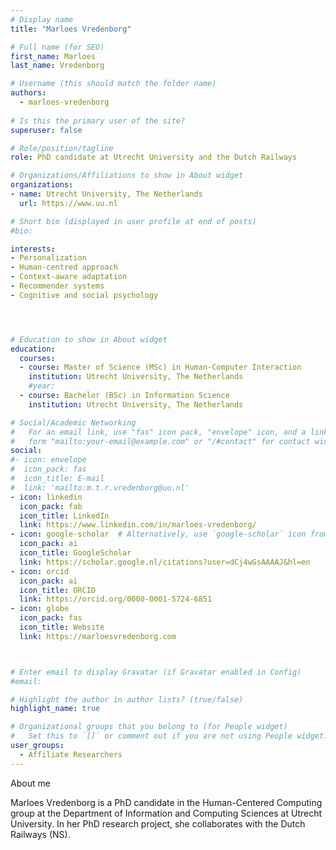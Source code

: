 ```yaml
---
# Display name
title: "Marloes Vredenborg"

# Full name (for SEO)
first_name: Marloes
last_name: Vredenborg

# Username (this should match the folder name)
authors:
  - marloes-vredenborg
  
# Is this the primary user of the site?
superuser: false

# Role/position/tagline
role: PhD candidate at Utrecht University and the Dutch Railways

# Organizations/Affiliations to show in About widget
organizations:
- name: Utrecht University, The Netherlands
  url: https://www.uu.nl

# Short bio (displayed in user profile at end of posts)
#bio: 

interests:
- Personalization
- Human-centred approach
- Context-aware adaptation
- Recommender systems
- Cognitive and social psychology




# Education to show in About widget
education:
  courses:
  - course: Master of Science (MSc) in Human-Computer Interaction
    institution: Utrecht University, The Netherlands
    #year: 
  - course: Bachelor (BSc) in Information Science
    institution: Utrecht University, The Netherlands

# Social/Academic Networking
#   For an email link, use "fas" icon pack, "envelope" icon, and a link in the
#   form "mailto:your-email@example.com" or "/#contact" for contact widget.
social:
#- icon: envelope
#  icon_pack: fas
#  icon_title: E-mail
#  link: 'mailto:m.t.r.vredenborg@uu.nl'
- icon: linkedin
  icon_pack: fab
  icon_title: LinkedIn
  link: https://www.linkedin.com/in/marloes-vredenborg/
- icon: google-scholar  # Alternatively, use `google-scholar` icon from `ai` icon pack // fasgraduation-cap
  icon_pack: ai
  icon_title: GoogleScholar
  link: https://scholar.google.nl/citations?user=dCj4wGsAAAAJ&hl=en
- icon: orcid
  icon_pack: ai
  icon_title: ORCID
  link: https://orcid.org/0000-0001-5724-6851
- icon: globe
  icon_pack: fas
  icon_title: Website
  link: https://marloesvredenborg.com



# Enter email to display Gravatar (if Gravatar enabled in Config)
#email: 

# Highlight the author in author lists? (true/false)
highlight_name: true

# Organizational groups that you belong to (for People widget)
#   Set this to `[]` or comment out if you are not using People widget.
user_groups:
  - Affiliate Researchers
---
```



About me

Marloes Vredenborg is a PhD candidate in the Human-Centered Computing group at the Department of Information and Computing Sciences at Utrecht University. In her PhD research project, she collaborates with the Dutch Railways (NS).